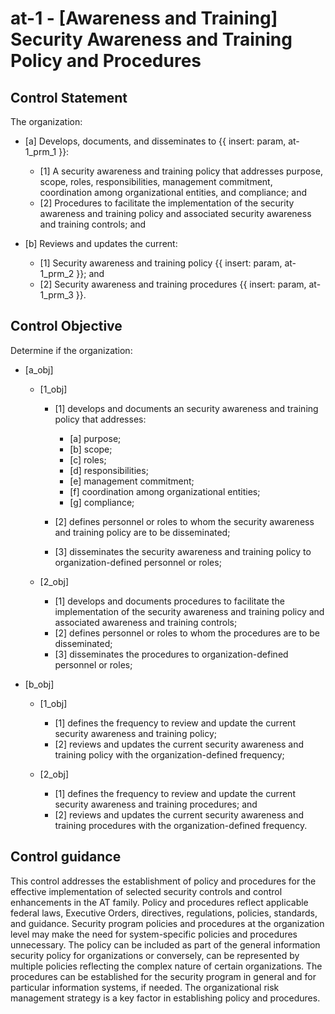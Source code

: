 # at-1 - \[Awareness and Training\] Security Awareness and Training Policy and Procedures

## Control Statement

The organization:

- \[a\] Develops, documents, and disseminates to {{ insert: param, at-1_prm_1 }}:

  - \[1\] A security awareness and training policy that addresses purpose, scope, roles, responsibilities, management commitment, coordination among organizational entities, and compliance; and
  - \[2\] Procedures to facilitate the implementation of the security awareness and training policy and associated security awareness and training controls; and

- \[b\] Reviews and updates the current:

  - \[1\] Security awareness and training policy {{ insert: param, at-1_prm_2 }}; and
  - \[2\] Security awareness and training procedures {{ insert: param, at-1_prm_3 }}.

## Control Objective

Determine if the organization:

- \[a_obj\]

  - \[1_obj\]

    - \[1\] develops and documents an security awareness and training policy that addresses:

      - \[a\] purpose;
      - \[b\] scope;
      - \[c\] roles;
      - \[d\] responsibilities;
      - \[e\] management commitment;
      - \[f\] coordination among organizational entities;
      - \[g\] compliance;

    - \[2\] defines personnel or roles to whom the security awareness and training policy are to be disseminated;
    - \[3\] disseminates the security awareness and training policy to organization-defined personnel or roles;

  - \[2_obj\]

    - \[1\] develops and documents procedures to facilitate the implementation of the security awareness and training policy and associated awareness and training controls;
    - \[2\] defines personnel or roles to whom the procedures are to be disseminated;
    - \[3\] disseminates the procedures to organization-defined personnel or roles;

- \[b_obj\]

  - \[1_obj\]

    - \[1\] defines the frequency to review and update the current security awareness and training policy;
    - \[2\] reviews and updates the current security awareness and training policy with the organization-defined frequency;

  - \[2_obj\]

    - \[1\] defines the frequency to review and update the current security awareness and training procedures; and
    - \[2\] reviews and updates the current security awareness and training procedures with the organization-defined frequency.

## Control guidance

This control addresses the establishment of policy and procedures for the effective implementation of selected security controls and control enhancements in the AT family. Policy and procedures reflect applicable federal laws, Executive Orders, directives, regulations, policies, standards, and guidance. Security program policies and procedures at the organization level may make the need for system-specific policies and procedures unnecessary. The policy can be included as part of the general information security policy for organizations or conversely, can be represented by multiple policies reflecting the complex nature of certain organizations. The procedures can be established for the security program in general and for particular information systems, if needed. The organizational risk management strategy is a key factor in establishing policy and procedures.
